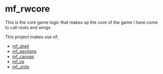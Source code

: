 # mf_rwcore

This is the core game logic that makes up the core of the game I have come to call roots and wings

This project makes use of;
* [mf_shell](https://github.com/dustinpfister/mf_shell)
* [mf_sections](https://github.com/dustinpfister/mf_sections)
* [mf_canvas](https://github.com/dustinpfister/mf_canvas)
* [mf_vp](https://github.com/dustinpfister/mf_vp)
* [mf_units](https://github.com/dustinpfister/mf_units)

